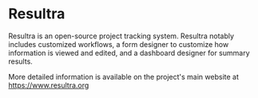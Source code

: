 # Resultra

Resultra is an open-source project tracking system. Resultra notably includes customized workflows, a form designer to customize how information is viewed and edited, and a dashboard designer for summary results.

More detailed information is available on the project's main website at https://www.resultra.org

